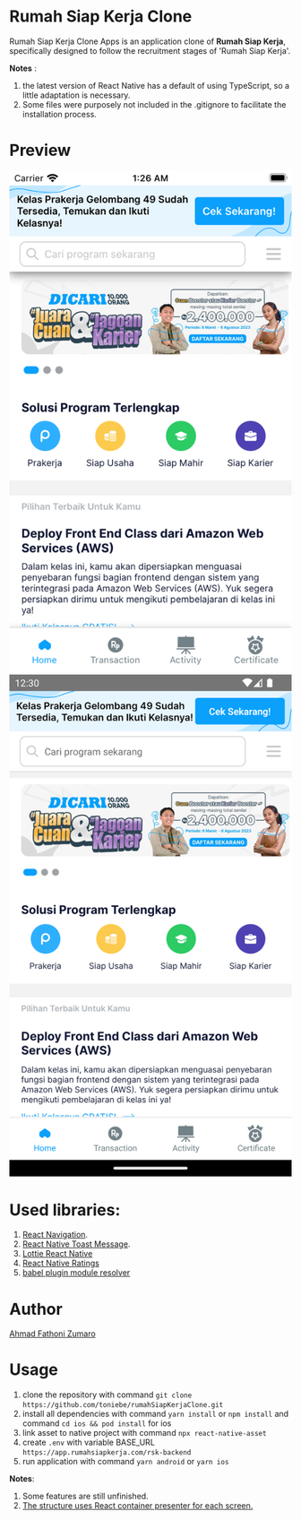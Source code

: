 # Rumah Siap Kerja Clone

Rumah Siap Kerja Clone Apps is an application clone of **Rumah Siap Kerja**, specifically designed to follow the recruitment stages of 'Rumah Siap Kerja'.

**Notes** :

1. the latest version of React Native has a default of using TypeScript, so a little adaptation is necessary.
2. Some files were purposely not included in the .gitignore to facilitate the installation process.

# Preview

![Preview of iOS using an iPhone SE 3rd generation emulator](/assets/ios.png)
![Preview of Android using an Nexus 6 emulator](/assets/android.png)


# Used libraries:

1. [React Navigation](https://reactnavigation.org/).
2. [React Native Toast Message](https://github.com/calintamas/react-native-toast-message).
3. [Lottie React Native](https://github.com/lottie-react-native/lottie-react-native)
4. [React Native Ratings](https://www.npmjs.com/package/react-native-ratings)
5. [babel plugin module resolver](https://github.com/tleunen/babel-plugin-module-resolver#readme)

# Author

[Ahmad Fathoni Zumaro](https://github.com/toniebe)

# Usage

1. clone the repository with command `git clone https://github.com/toniebe/rumahSiapKerjaClone.git`
2. install all dependencies with command `yarn install` or `npm install` and command `cd ios && pod install` for ios
3. link asset to native project with command `npx react-native-asset`
4. create `.env` with variable BASE_URL `https://app.rumahsiapkerja.com/rsk-backend`
5. run application with command `yarn android` or `yarn ios`

**Notes**:

1. Some features are still unfinished.
2. [The structure uses React container presenter for each screen.](https://medium.com/web-dev-freelancing/react-design-patterns-container-presenter-pattern-e7f2650442d7)
